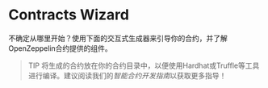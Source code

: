 # Contracts Wizard
不确定从哪里开始？使用下面的交互式生成器来引导你的合约，并了解OpenZeppelin合约提供的组件。

> TIP
将生成的合约放在你的合约目录中，以便使用Hardhat或Truffle等工具进行编译。建议阅读我们的*智能合约开发指南*以获取更多指导！